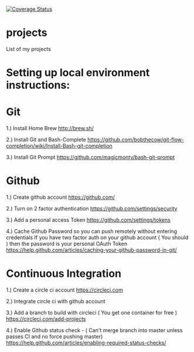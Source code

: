 <a href='https://coveralls.io/github/clickthisnick/projects?branch=master'><img src='https://coveralls.io/repos/github/clickthisnick/projects/badge.svg?branch=master' alt='Coverage Status' /></a>

# projects
List of my projects


# Setting up local environment instructions:

# Git
1.) Install Home Brew
http://brew.sh/

2.) Install Git and Bash-Complete
https://github.com/bobthecow/git-flow-completion/wiki/Install-Bash-git-completion

3.) Install Git Prompt
https://github.com/magicmonty/bash-git-prompt

# Github

1.) Create github account
https://github.com/

2.) Turn on 2 factor authentication
https://github.com/settings/security

3.) Add a personal access Token
https://github.com/settings/tokens

4.) Cache Github Password so you can push remotely without entering credentials
If you have two factor auth on your github account ( You should ) then the password is your personal OAuth Token
https://help.github.com/articles/caching-your-github-password-in-git/

# Continuous Integration

1.) Create a circle ci account
https://circleci.com

2.) Integrate circle ci with github account

3.) Add a branch to build with circleci  ( You get one container for free )
https://circleci.com/add-projects

4.) Enable Github status check - ( Can't merge branch into master unless passes CI and no force pushing master)
https://help.github.com/articles/enabling-required-status-checks/
